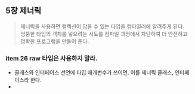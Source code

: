 ## 5장 제너릭
> 제너릭을 사용하면 컬렉션이 담을 수 있는 타입을 컴파일러에 알려주게 된다.  
> 엉뚱한 타입의 객체를 넣으려는 시도를 컴파일 과정에서 차단하여 더 안전하고 명확한 프로그램을 만들어 준다. 

### item 26 raw 타입은 사용하지 말라.
- 클래스와 인터페이스 선언에 타입 매개변수가 쓰이면, 이를 제너릭 클래스, 인터페이스라 한다. 
- 
